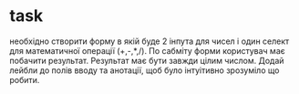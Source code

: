 # task
необхідно створити форму в якій буде 2 інпута для чисел і один селект для математичної операції (+,-,*,/). По сабміту форми користувач має побачити результат. Результат має бути завжди цілим числом. Додай лейбли до полів вводу та анотації, щоб було інтуітивно зрозуміло що робити.
